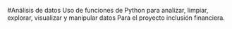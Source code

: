 #Análisis de datos 
Uso de funciones de Python para analizar, limpiar, explorar, visualizar y manipular datos Para el proyecto inclusión financiera.
